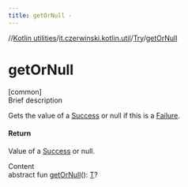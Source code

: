 ```yaml
---
title: getOrNull -
---
```

//[Kotlin utilities](../../index.html)/[it.czerwinski.kotlin.util](../index.html)/[Try](index.html)/[getOrNull](get-or-null.html)



# getOrNull  
[common]  
Brief description  


Gets the value of a [Success](../-success/index.html) or null if this is a [Failure](../-failure/index.html).



#### Return  


Value of a [Success](../-success/index.html) or null.

  
Content  
abstract fun [getOrNull](get-or-null.html)(): [T](index.html)?  



